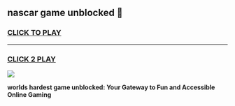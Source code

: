 
## nascar game unblocked 👋
<h3>
<a href="https://premium.freeplayer.one?title=nascar_game_unblocked&ref=13F">CLICK TO PLAY</a></h3>
<hr>

<h3>
<a href="https://premium.freeplayer.one?title=nascar_game_unblocked&ref=13F">CLICK 2 PLAY</a>
  
</h3>

<a href="https://premium.freeplayer.one?title=nascar_game_unblocked&ref=12F/"><img src="https://clearcache.store/games.png"></a>


**worlds hardest game unblocked: Your Gateway to Fun and Accessible Online Gaming**
